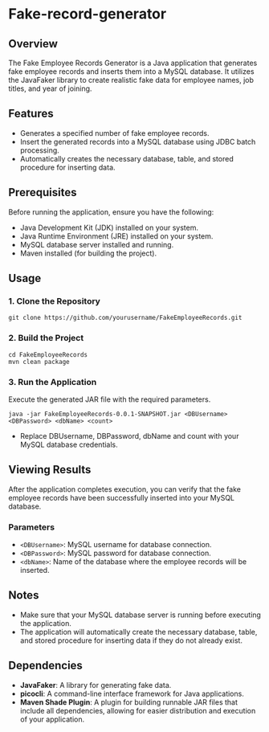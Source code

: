 # Fake-record-generator

## Overview
The Fake Employee Records Generator is a Java application that generates fake employee records and inserts them into a MySQL database. It utilizes the JavaFaker library to create realistic fake data for employee names, job titles, and year of joining.

## Features
- Generates a specified number of fake employee records.
- Insert the generated records into a MySQL database using JDBC batch processing.
- Automatically creates the necessary database, table, and stored procedure for inserting data.

## Prerequisites
Before running the application, ensure you have the following:
- Java Development Kit (JDK) installed on your system.
- Java Runtime Environment (JRE) installed on your system.
- MySQL database server installed and running.
- Maven installed (for building the project).

## Usage
### 1. Clone the Repository
```
git clone https://github.com/yourusername/FakeEmployeeRecords.git
```

### 2. Build the Project
```
cd FakeEmployeeRecords
mvn clean package 
```
### 3. Run the Application
Execute the generated JAR file with the required parameters.
```
java -jar FakeEmployeeRecords-0.0.1-SNAPSHOT.jar <DBUsername> <DBPassword> <dbName> <count>
```
- Replace DBUsername, DBPassword, dbName  and count with your MySQL database credentials.

## Viewing Results

After the application completes execution, you can verify that the fake employee records have been successfully inserted into your MySQL database.

### Parameters
- `<DBUsername>`: MySQL username for database connection.
- `<DBPassword>`: MySQL password for database connection.
- `<dbName>`: Name of the database where the employee records will be inserted.

## Notes
- Make sure that your MySQL database server is running before executing the application.
- The application will automatically create the necessary database, table, and stored procedure for inserting data if they do not already exist.

## Dependencies
- **JavaFaker**: A library for generating fake data.
- **picocli**: A command-line interface framework for Java applications.
- **Maven Shade Plugin**: A plugin for building runnable JAR files that include all dependencies, allowing for easier distribution and execution of your application.



